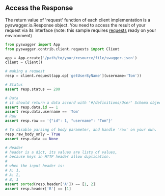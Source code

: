 ## Access the Response
The return value of 'request' function of each client implementation is a pyswagger.io.Response object.
You need to access the result of your request via its interface (note: this sample requires [requests](https://github.com/kennethreitz/requests) ready on your environment)

```python
from pyswagger import App
from pyswagger.contrib.client.requests import Client

app = App.create('/path/to/your/resource/file/swagger.json')
client = Client()

# making a request
resp = client.request(app.op['getUserByName'](username='Tom'))

# Status
assert resp.status == 200

# Data
# it should return a data accord with '#/definitions/User' Schema object
assert resp.data.id == 1
assert resp.data.username == 'Tom'
# Raw
assert resp.raw == '{"id": 1, "username": "Tom"}'

# To disable parsing of body parameter, and handle 'raw' on your own.
resp.raw_body_only = True
assert resp.data == None

# Header
# header is a dict, its values are lists of values,
# because keys in HTTP header allow duplication.
#
# when the input header is:
# A: 1,
# A: 2,
# B, 1
assert sorted(resp.header['A']) == [1, 2]
assert resp.header['B'] == [1]
```
